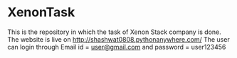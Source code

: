 # XenonTask
This is the repository in which the task of Xenon Stack company is done.
The website is live on http://shashwat0808.pythonanywhere.com/
The user can login through Email id = user@gmail.com and password = user123456
